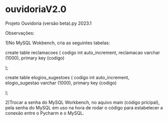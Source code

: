 # ouvidoriaV2.0
Projeto Ouvidoria (versão beta).py 2023.1


Observações:

1)No MySQL Wokbench, cria as seguintes tabelas:

create table reclamacoes (
codigo int auto_increment,
reclamacao varchar (1000),
primary key (codigo)

);

create table elogios_sugestoes (
codigo int auto_increment,
elogio_sugestao varchar (1000),
primary key (codigo)

);

2)Trocar a senha do MySQL Workbench, no aquivo main (código pricipal), pela senha do MySQL em uso na hora de rodar o código para estabelecer a conexão entre o Pycharm e o MySQL.
